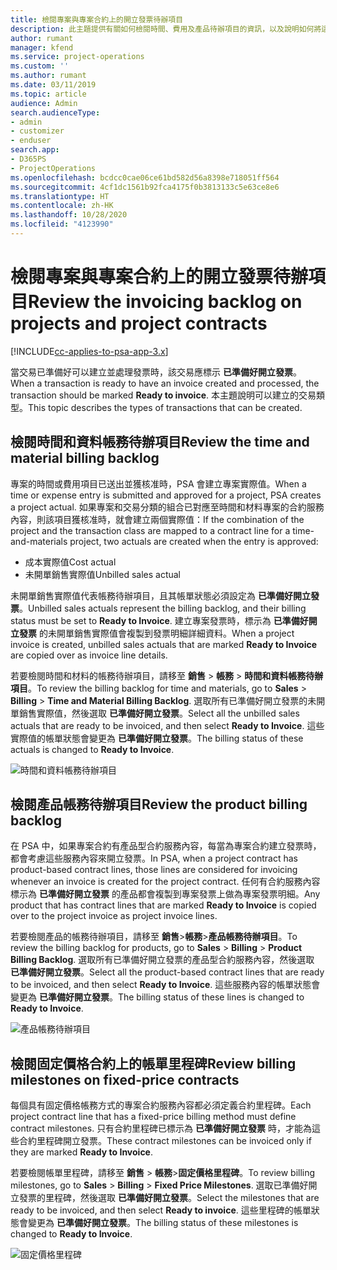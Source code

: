 ```yaml
---
title: 檢閱專案與專案合約上的開立發票待辦項目
description: 此主題提供有關如何檢閱時間、費用及產品待辦項目的資訊，以及說明如何將這些待辦項目標示為已準備好開立發票。
author: rumant
manager: kfend
ms.service: project-operations
ms.custom: ''
ms.author: rumant
ms.date: 03/11/2019
ms.topic: article
audience: Admin
search.audienceType:
- admin
- customizer
- enduser
search.app:
- D365PS
- ProjectOperations
ms.openlocfilehash: bcdcc0cae06ce61bd582d56a8398e718051ff564
ms.sourcegitcommit: 4cf1dc1561b92fca4175f0b3813133c5e63ce8e6
ms.translationtype: HT
ms.contentlocale: zh-HK
ms.lasthandoff: 10/28/2020
ms.locfileid: "4123990"
---
```

# <a name="review-the-invoicing-backlog-on-projects-and-project-contracts"></a><span data-ttu-id="f4bf4-103">檢閱專案與專案合約上的開立發票待辦項目</span><span class="sxs-lookup"><span data-stu-id="f4bf4-103">Review the invoicing backlog on projects and project contracts</span></span>

[!INCLUDE[cc-applies-to-psa-app-3.x](../includes/cc-applies-to-psa-app-3x.md)]

<span data-ttu-id="f4bf4-104">當交易已準備好可以建立並處理發票時，該交易應標示 **已準備好開立發票**。</span><span class="sxs-lookup"><span data-stu-id="f4bf4-104">When a transaction is ready to have an invoice created and processed, the transaction should be marked **Ready to invoice**.</span></span> <span data-ttu-id="f4bf4-105">本主題說明可以建立的交易類型。</span><span class="sxs-lookup"><span data-stu-id="f4bf4-105">This topic describes the types of transactions that can be created.</span></span>

## <a name="review-the-time-and-material-billing-backlog"></a><span data-ttu-id="f4bf4-106">檢閱時間和資料帳務待辦項目</span><span class="sxs-lookup"><span data-stu-id="f4bf4-106">Review the time and material billing backlog</span></span>

<span data-ttu-id="f4bf4-107">專案的時間或費用項目已送出並獲核准時，PSA 會建立專案實際值。</span><span class="sxs-lookup"><span data-stu-id="f4bf4-107">When a time or expense entry is submitted and approved for a project, PSA creates a project actual.</span></span> <span data-ttu-id="f4bf4-108">如果專案和交易分類的組合已對應至時間和材料專案的合約服務內容，則該項目獲核准時，就會建立兩個實際值：</span><span class="sxs-lookup"><span data-stu-id="f4bf4-108">If the combination of the project and the transaction class are mapped to a contract line for a time-and-materials project, two actuals are created when the entry is approved:</span></span>

- <span data-ttu-id="f4bf4-109">成本實際值</span><span class="sxs-lookup"><span data-stu-id="f4bf4-109">Cost actual</span></span> 
- <span data-ttu-id="f4bf4-110">未開單銷售實際值</span><span class="sxs-lookup"><span data-stu-id="f4bf4-110">Unbilled sales actual</span></span>

<span data-ttu-id="f4bf4-111">未開單銷售實際值代表帳務待辦項目，且其帳單狀態必須設定為 **已準備好開立發票**。</span><span class="sxs-lookup"><span data-stu-id="f4bf4-111">Unbilled sales actuals represent the billing backlog, and their billing status must be set to **Ready to Invoice**.</span></span> <span data-ttu-id="f4bf4-112">建立專案發票時，標示為 **已準備好開立發票** 的未開單銷售實際值會複製到發票明細詳細資料。</span><span class="sxs-lookup"><span data-stu-id="f4bf4-112">When a project invoice is created, unbilled sales actuals that are marked **Ready to Invoice** are copied over as invoice line details.</span></span>

<span data-ttu-id="f4bf4-113">若要檢閱時間和材料的帳務待辦項目，請移至 **銷售** \> **帳務** \> **時間和資料帳務待辦項目**。</span><span class="sxs-lookup"><span data-stu-id="f4bf4-113">To review the billing backlog for time and materials, go to **Sales** \> **Billing** \> **Time and Material Billing Backlog**.</span></span> <span data-ttu-id="f4bf4-114">選取所有已準備好開立發票的未開單銷售實際值，然後選取 **已準備好開立發票**。</span><span class="sxs-lookup"><span data-stu-id="f4bf4-114">Select all the unbilled sales actuals that are ready to be invoiced, and then select **Ready to Invoice**.</span></span> <span data-ttu-id="f4bf4-115">這些實際值的帳單狀態會變更為 **已準備好開立發票**。</span><span class="sxs-lookup"><span data-stu-id="f4bf4-115">The billing status of these actuals is changed to **Ready to Invoice**.</span></span>

![時間和資料帳務待辦項目](media/TMBacklog.png)

## <a name="review-the-product-billing-backlog"></a><span data-ttu-id="f4bf4-117">檢閱產品帳務待辦項目</span><span class="sxs-lookup"><span data-stu-id="f4bf4-117">Review the product billing backlog</span></span>

<span data-ttu-id="f4bf4-118">在 PSA 中，如果專案合約有產品型合約服務內容，每當為專案合約建立發票時，都會考慮這些服務內容來開立發票。</span><span class="sxs-lookup"><span data-stu-id="f4bf4-118">In PSA, when a project contract has product-based contract lines, those lines are considered for invoicing whenever an invoice is created for the project contract.</span></span> <span data-ttu-id="f4bf4-119">任何有合約服務內容標示為 **已準備好開立發票** 的產品都會複製到專案發票上做為專案發票明細。</span><span class="sxs-lookup"><span data-stu-id="f4bf4-119">Any product that has contract lines that are marked **Ready to Invoice** is copied over to the project invoice as project invoice lines.</span></span>

<span data-ttu-id="f4bf4-120">若要檢閱產品的帳務待辦項目，請移至 **銷售**\>**帳務**\>**產品帳務待辦項目**。</span><span class="sxs-lookup"><span data-stu-id="f4bf4-120">To review the billing backlog for products, go to **Sales** \> **Billing** \> **Product Billing Backlog**.</span></span> <span data-ttu-id="f4bf4-121">選取所有已準備好開立發票的產品型合約服務內容，然後選取 **已準備好開立發票**。</span><span class="sxs-lookup"><span data-stu-id="f4bf4-121">Select all the product-based contract lines that are ready to be invoiced, and then select **Ready to Invoice**.</span></span> <span data-ttu-id="f4bf4-122">這些服務內容的帳單狀態會變更為 **已準備好開立發票**。</span><span class="sxs-lookup"><span data-stu-id="f4bf4-122">The billing status of these lines is changed to **Ready to Invoice**.</span></span>

![產品帳務待辦項目](media/ProductBacklog.png)

## <a name="review-billing-milestones-on-fixed-price-contracts"></a><span data-ttu-id="f4bf4-124">檢閱固定價格合約上的帳單里程碑</span><span class="sxs-lookup"><span data-stu-id="f4bf4-124">Review billing milestones on fixed-price contracts</span></span>

<span data-ttu-id="f4bf4-125">每個具有固定價格帳務方式的專案合約服務內容都必須定義合約里程碑。</span><span class="sxs-lookup"><span data-stu-id="f4bf4-125">Each project contract line that has a fixed-price billing method must define contract milestones.</span></span> <span data-ttu-id="f4bf4-126">只有合約里程碑已標示為 **已準備好開立發票** 時，才能為這些合約里程碑開立發票。</span><span class="sxs-lookup"><span data-stu-id="f4bf4-126">These contract milestones can be invoiced only if they are marked **Ready to Invoice**.</span></span> 

<span data-ttu-id="f4bf4-127">若要檢閱帳單里程碑，請移至 **銷售** \> **帳務**\>**固定價格里程碑**。</span><span class="sxs-lookup"><span data-stu-id="f4bf4-127">To review billing milestones, go to **Sales** \> **Billing** \> **Fixed Price Milestones**.</span></span> <span data-ttu-id="f4bf4-128">選取已準備好開立發票的里程碑，然後選取 **已準備好開立發票**。</span><span class="sxs-lookup"><span data-stu-id="f4bf4-128">Select the milestones that are ready to be invoiced, and then select **Ready to invoice**.</span></span> <span data-ttu-id="f4bf4-129">這些里程碑的帳單狀態會變更為 **已準備好開立發票**。</span><span class="sxs-lookup"><span data-stu-id="f4bf4-129">The billing status of these milestones is changed to **Ready to Invoice**.</span></span>

![固定價格里程碑](media/FPBacklog.png)
